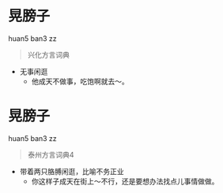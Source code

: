 # 晃膀子
huan5 ban3 zz
> 兴化方言词典
- 无事闲逛
  - 他成天不做事，吃饱啊就去～。

# 晃膀子
huan5 ban3 zz
> 泰州方言词典4
- 带着两只胳膊闲逛，比喻不务正业
  - 你这样子成天在街上～不行，还是要想办法找点儿事情做做。
